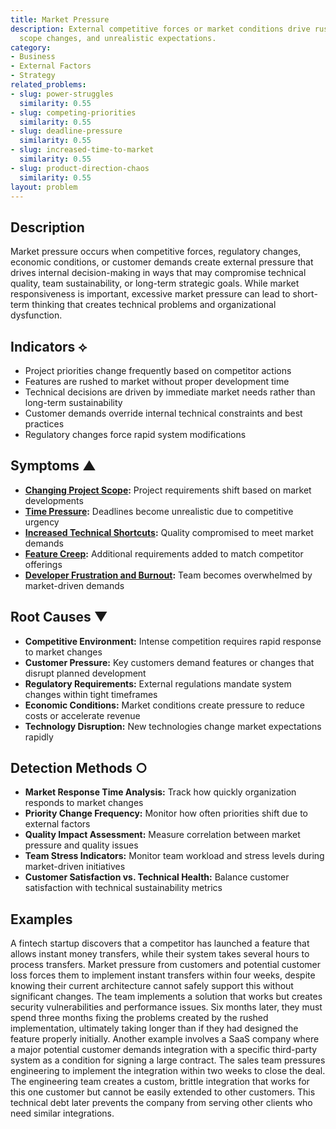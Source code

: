 ```yaml
---
title: Market Pressure
description: External competitive forces or market conditions drive rushed decisions,
  scope changes, and unrealistic expectations.
category:
- Business
- External Factors
- Strategy
related_problems:
- slug: power-struggles
  similarity: 0.55
- slug: competing-priorities
  similarity: 0.55
- slug: deadline-pressure
  similarity: 0.55
- slug: increased-time-to-market
  similarity: 0.55
- slug: product-direction-chaos
  similarity: 0.55
layout: problem
---
```


## Description

Market pressure occurs when competitive forces, regulatory changes, economic conditions, or customer demands create external pressure that drives internal decision-making in ways that may compromise technical quality, team sustainability, or long-term strategic goals. While market responsiveness is important, excessive market pressure can lead to short-term thinking that creates technical problems and organizational dysfunction.

## Indicators ⟡

- Project priorities change frequently based on competitor actions
- Features are rushed to market without proper development time
- Technical decisions are driven by immediate market needs rather than long-term sustainability
- Customer demands override internal technical constraints and best practices
- Regulatory changes force rapid system modifications

## Symptoms ▲

- **[Changing Project Scope](changing-project-scope.md):** Project requirements shift based on market developments
- **[Time Pressure](time-pressure.md):** Deadlines become unrealistic due to competitive urgency
- **[Increased Technical Shortcuts](increased-technical-shortcuts.md):** Quality compromised to meet market demands
- **[Feature Creep](feature-creep.md):** Additional requirements added to match competitor offerings
- **[Developer Frustration and Burnout](developer-frustration-and-burnout.md):** Team becomes overwhelmed by market-driven demands

## Root Causes ▼

- **Competitive Environment:** Intense competition requires rapid response to market changes
- **Customer Pressure:** Key customers demand features or changes that disrupt planned development
- **Regulatory Requirements:** External regulations mandate system changes within tight timeframes
- **Economic Conditions:** Market conditions create pressure to reduce costs or accelerate revenue
- **Technology Disruption:** New technologies change market expectations rapidly

## Detection Methods ○

- **Market Response Time Analysis:** Track how quickly organization responds to market changes
- **Priority Change Frequency:** Monitor how often priorities shift due to external factors
- **Quality Impact Assessment:** Measure correlation between market pressure and quality issues
- **Team Stress Indicators:** Monitor team workload and stress levels during market-driven initiatives
- **Customer Satisfaction vs. Technical Health:** Balance customer satisfaction with technical sustainability metrics

## Examples

A fintech startup discovers that a competitor has launched a feature that allows instant money transfers, while their system takes several hours to process transfers. Market pressure from customers and potential customer loss forces them to implement instant transfers within four weeks, despite knowing their current architecture cannot safely support this without significant changes. The team implements a solution that works but creates security vulnerabilities and performance issues. Six months later, they must spend three months fixing the problems created by the rushed implementation, ultimately taking longer than if they had designed the feature properly initially. Another example involves a SaaS company where a major potential customer demands integration with a specific third-party system as a condition for signing a large contract. The sales team pressures engineering to implement the integration within two weeks to close the deal. The engineering team creates a custom, brittle integration that works for this one customer but cannot be easily extended to other customers. This technical debt later prevents the company from serving other clients who need similar integrations.
